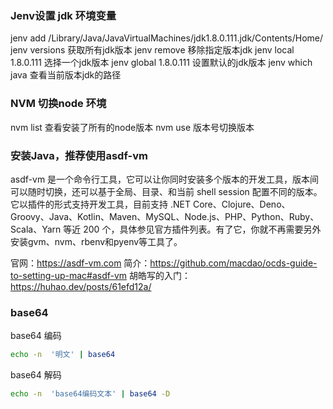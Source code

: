 
### Jenv设置 jdk 环境变量
jenv add /Library/Java/JavaVirtualMachines/jdk1.8.0.111.jdk/Contents/Home/
jenv versions 获取所有jdk版本
jenv remove 移除指定版本jdk
jenv local 1.8.0.111 选择一个jdk版本
jenv global 1.8.0.111 设置默认的jdk版本
jenv which java 查看当前版本jdk的路径

### NVM 切换node 环境
nvm list 查看安装了所有的node版本
nvm use 版本号切换版本


### 安装Java，推荐使用asdf-vm
asdf-vm 是一个命令行工具，它可以让你同时安装多个版本的开发工具，版本间可以随时切换，还可以基于全局、目录、和当前 shell session 配置不同的版本。它以插件的形式支持开发工具，目前支持 .NET Core、Clojure、Deno、Groovy、Java、Kotlin、Maven、MySQL、Node.js、PHP、Python、Ruby、Scala、Yarn 等近 200 个，具体参见官方插件列表。有了它，你就不再需要另外安装gvm、nvm、rbenv和pyenv等工具了。

官网：https://asdf-vm.com
简介：https://github.com/macdao/ocds-guide-to-setting-up-mac#asdf-vm
胡皓写的入门：https://huhao.dev/posts/61efd12a/


### base64

base64 编码
````sh
echo -n  '明文' | base64
````

base64 解码
````sh
echo -n  'base64编码文本' | base64 -D
````